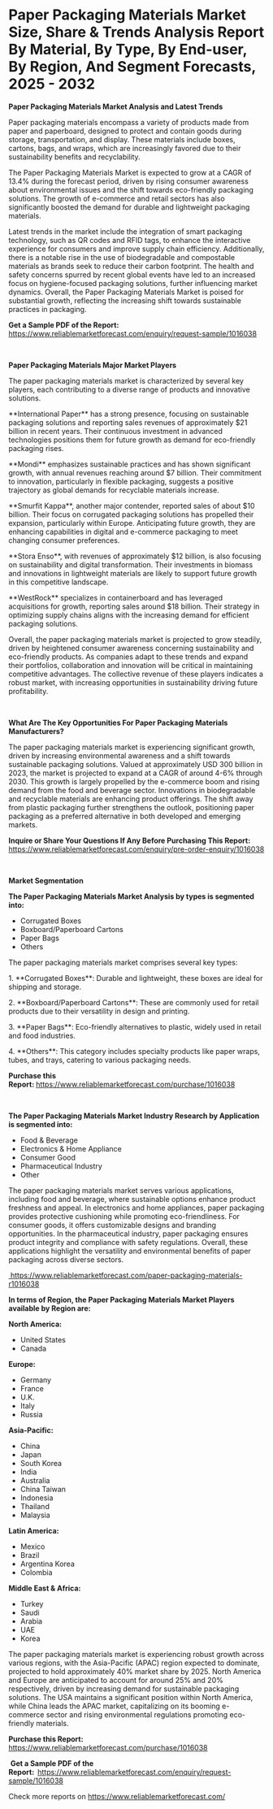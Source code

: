 <p><h1>Paper Packaging Materials Market Size, Share & Trends Analysis Report By Material, By Type, By End-user, By Region, And Segment Forecasts, 2025 - 2032</h1></p><p><strong>Paper Packaging Materials Market Analysis and Latest Trends</strong></p>
<p><p>Paper packaging materials encompass a variety of products made from paper and paperboard, designed to protect and contain goods during storage, transportation, and display. These materials include boxes, cartons, bags, and wraps, which are increasingly favored due to their sustainability benefits and recyclability. </p><p>The Paper Packaging Materials Market is expected to grow at a CAGR of 13.4% during the forecast period, driven by rising consumer awareness about environmental issues and the shift towards eco-friendly packaging solutions. The growth of e-commerce and retail sectors has also significantly boosted the demand for durable and lightweight packaging materials. </p><p>Latest trends in the market include the integration of smart packaging technology, such as QR codes and RFID tags, to enhance the interactive experience for consumers and improve supply chain efficiency. Additionally, there is a notable rise in the use of biodegradable and compostable materials as brands seek to reduce their carbon footprint. The health and safety concerns spurred by recent global events have led to an increased focus on hygiene-focused packaging solutions, further influencing market dynamics. Overall, the Paper Packaging Materials Market is poised for substantial growth, reflecting the increasing shift towards sustainable practices in packaging.</p></p>
<p><strong>Get a Sample PDF of the Report:&nbsp;</strong> <a href="https://www.reliablemarketforecast.com/enquiry/request-sample/1016038?utm_campaign=2810&utm_medium=2&utm_source=Github&utm_content=ia&utm_term=06032025&utm_id=paper-packaging-materials">https://www.reliablemarketforecast.com/enquiry/request-sample/1016038</a></p>
<p>&nbsp;</p>
<p><strong>Paper Packaging Materials Major Market Players</strong></p>
<p><p>The paper packaging materials market is characterized by several key players, each contributing to a diverse range of products and innovative solutions. </p><p>**International Paper** has a strong presence, focusing on sustainable packaging solutions and reporting sales revenues of approximately $21 billion in recent years. Their continuous investment in advanced technologies positions them for future growth as demand for eco-friendly packaging rises.</p><p>**Mondi** emphasizes sustainable practices and has shown significant growth, with annual revenues reaching around $7 billion. Their commitment to innovation, particularly in flexible packaging, suggests a positive trajectory as global demands for recyclable materials increase.</p><p>**Smurfit Kappa**, another major contender, reported sales of about $10 billion. Their focus on corrugated packaging solutions has propelled their expansion, particularly within Europe. Anticipating future growth, they are enhancing capabilities in digital and e-commerce packaging to meet changing consumer preferences.</p><p>**Stora Enso**, with revenues of approximately $12 billion, is also focusing on sustainability and digital transformation. Their investments in biomass and innovations in lightweight materials are likely to support future growth in this competitive landscape.</p><p>**WestRock** specializes in containerboard and has leveraged acquisitions for growth, reporting sales around $18 billion. Their strategy in optimizing supply chains aligns with the increasing demand for efficient packaging solutions.</p><p>Overall, the paper packaging materials market is projected to grow steadily, driven by heightened consumer awareness concerning sustainability and eco-friendly products. As companies adapt to these trends and expand their portfolios, collaboration and innovation will be critical in maintaining competitive advantages. The collective revenue of these players indicates a robust market, with increasing opportunities in sustainability driving future profitability.</p></p>
<p>&nbsp;</p>
<p><strong>What Are The Key Opportunities For Paper Packaging Materials Manufacturers?</strong></p>
<p><p>The paper packaging materials market is experiencing significant growth, driven by increasing environmental awareness and a shift towards sustainable packaging solutions. Valued at approximately USD 300 billion in 2023, the market is projected to expand at a CAGR of around 4-6% through 2030. This growth is largely propelled by the e-commerce boom and rising demand from the food and beverage sector. Innovations in biodegradable and recyclable materials are enhancing product offerings. The shift away from plastic packaging further strengthens the outlook, positioning paper packaging as a preferred alternative in both developed and emerging markets.</p></p>
<p><strong>Inquire or Share Your Questions If Any Before Purchasing This Report:</strong> <a href="https://www.reliablemarketforecast.com/enquiry/pre-order-enquiry/1016038?utm_campaign=2810&utm_medium=2&utm_source=Github&utm_content=ia&utm_term=06032025&utm_id=paper-packaging-materials">https://www.reliablemarketforecast.com/enquiry/pre-order-enquiry/1016038</a></p>
<p>&nbsp;</p>
<p><strong>Market Segmentation</strong></p>
<p><strong>The Paper Packaging Materials Market Analysis by types is segmented into:</strong></p>
<p><ul><li>Corrugated Boxes</li><li>Boxboard/Paperboard Cartons</li><li>Paper Bags</li><li>Others</li></ul></p>
<p><p>The paper packaging materials market comprises several key types: </p><p>1. **Corrugated Boxes**: Durable and lightweight, these boxes are ideal for shipping and storage.</p><p>2. **Boxboard/Paperboard Cartons**: These are commonly used for retail products due to their versatility in design and printing.</p><p>3. **Paper Bags**: Eco-friendly alternatives to plastic, widely used in retail and food industries.</p><p>4. **Others**: This category includes specialty products like paper wraps, tubes, and trays, catering to various packaging needs.</p></p>
<p><strong>Purchase this Report:&nbsp;</strong><a href="https://www.reliablemarketforecast.com/purchase/1016038?utm_campaign=2810&utm_medium=2&utm_source=Github&utm_content=ia&utm_term=06032025&utm_id=paper-packaging-materials">https://www.reliablemarketforecast.com/purchase/1016038</a></p>
<p>&nbsp;</p>
<p><strong>The Paper Packaging Materials Market Industry Research by Application is segmented into:</strong></p>
<p><ul><li>Food & Beverage</li><li>Electronics & Home Appliance</li><li>Consumer Good</li><li>Pharmaceutical Industry</li><li>Other</li></ul></p>
<p><p>The paper packaging materials market serves various applications, including food and beverage, where sustainable options enhance product freshness and appeal. In electronics and home appliances, paper packaging provides protective cushioning while promoting eco-friendliness. For consumer goods, it offers customizable designs and branding opportunities. In the pharmaceutical industry, paper packaging ensures product integrity and compliance with safety regulations. Overall, these applications highlight the versatility and environmental benefits of paper packaging across diverse sectors.</p></p>
<p><a href="https://www.reliablemarketforecast.com/paper-packaging-materials-r1016038?utm_campaign=2810&utm_medium=2&utm_source=Github&utm_content=ia&utm_term=06032025&utm_id=paper-packaging-materials">&nbsp;https://www.reliablemarketforecast.com/paper-packaging-materials-r1016038</a></p>
<p><strong>In terms of Region, the Paper Packaging Materials Market Players available by Region are:</strong></p>
<p>
    <p> <strong> North America: </strong>
        <ul>
            <li>United States</li>
            <li>Canada</li>
        </ul>
        </p> 
    <p> <strong> Europe: </strong>
        <ul>
            <li>Germany</li>
            <li>France</li>
            <li>U.K.</li>
            <li>Italy</li>
            <li>Russia</li>
        </ul>
        </p> 
    <p> <strong> Asia-Pacific: </strong>
        <ul>
            <li>China</li>
            <li>Japan</li>
            <li>South Korea</li>
            <li>India</li>
            <li>Australia</li>
            <li>China Taiwan</li>
            <li>Indonesia</li>
            <li>Thailand</li>
            <li>Malaysia</li>
        </ul>
        </p> 
    <p> <strong> Latin America: </strong>
        <ul>
            <li>Mexico</li>
            <li>Brazil</li>
            <li>Argentina Korea</li>
            <li>Colombia</li>
        </ul>
        </p> 
    <p> <strong> Middle East & Africa: </strong>
        <ul>
            <li>Turkey</li>
            <li>Saudi</li>
            <li>Arabia</li>
            <li>UAE</li>
            <li>Korea</li>
        </ul>
    </p>
    </p>
<p><p>The paper packaging materials market is experiencing robust growth across various regions, with the Asia-Pacific (APAC) region expected to dominate, projected to hold approximately 40% market share by 2025. North America and Europe are anticipated to account for around 25% and 20% respectively, driven by increasing demand for sustainable packaging solutions. The USA maintains a significant position within North America, while China leads the APAC market, capitalizing on its booming e-commerce sector and rising environmental regulations promoting eco-friendly materials.</p></p>
<p><strong>Purchase this Report: </strong><a href="https://www.reliablemarketforecast.com/purchase/1016038?utm_campaign=2810&utm_medium=2&utm_source=Github&utm_content=ia&utm_term=06032025&utm_id=paper-packaging-materials">https://www.reliablemarketforecast.com/purchase/1016038</a></p>
<p>&nbsp;<strong>Get a Sample PDF of the Report:&nbsp;&nbsp;</strong><a href="https://www.reliablemarketforecast.com/enquiry/request-sample/1016038?utm_campaign=2810&utm_medium=2&utm_source=Github&utm_content=ia&utm_term=06032025&utm_id=paper-packaging-materials">https://www.reliablemarketforecast.com/enquiry/request-sample/1016038</a></p>
<p><strong></strong></p>
<p>Check more reports on <a href="https://www.reliablemarketforecast.com/?utm_campaign=2810&utm_medium=2&utm_source=Github&utm_content=ia&utm_term=06032025&utm_id=paper-packaging-materials">https://www.reliablemarketforecast.com/</a></p>